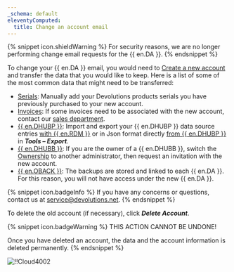 ```yaml
---
_schema: default
eleventyComputed:
  title: Change an account email
---
```

{% snippet icon.shieldWarning %}
For security reasons, we are no longer performing change email requests for the {{ en.DA }}.
{% endsnippet %}

To change your {{ en.DA }} email, you would need to [Create a new account](/cloud/devolutions-account/create-devolutions-account/) and transfer the data that you would like to keep. Here is a list of some of the most common data that might need to be transferred:

* [Serials](/cloud/portal/serials/): Manually add your Devolutions products serials you have previously purchased to your new account.
* [Invoices](/cloud/portal/invoices/): If some invoices need to be associated with the new account, contact our [sales department](mailto:sales@devolutions.net).
* [{{ en.DHUBP }}](/cloud/hub-personal/): Import and export your {{ en.DHUBP }} data source entries [with {{ en.RDM }}](/kb/remote-desktop-manager/how-to-articles/export-import-entries/) or in Json format directly [from {{ en.DHUBP }}](/hub/web-interface/tools/import-export/) in ***Tools – Export***.
* [{{ en.DHUBB }}](/cloud/hub-business/): If you are the owner of a {{ en.DHUBB }}, switch the [Ownership](/hub/web-interface/administration/management/users/hub-ownership/) to another administrator, then request an invitation with the new account.
* [{{ en.OBACK }}](/cloud/rdm-online-services/online-backup/): The backups are stored and linked to each {{ en.DA }}. For this reason, you will not have access under the new {{ en.DA }}.

{% snippet icon.badgeInfo %}
If you have any concerns or questions, contact us at [service@devolutions.net](mailto:service@devolutions.net).
{% endsnippet %}

To delete the old account (if necessary), click ***Delete Account***.

{% snippet icon.badgeWarning %}
THIS ACTION CANNOT BE UNDONE!

Once you have deleted an account, the data and the account information is deleted permanently.
{% endsnippet %}

![!!Cloud4002](https://cdnweb.devolutions.net/docs/docs_en_cloud_Cloud4002.png)